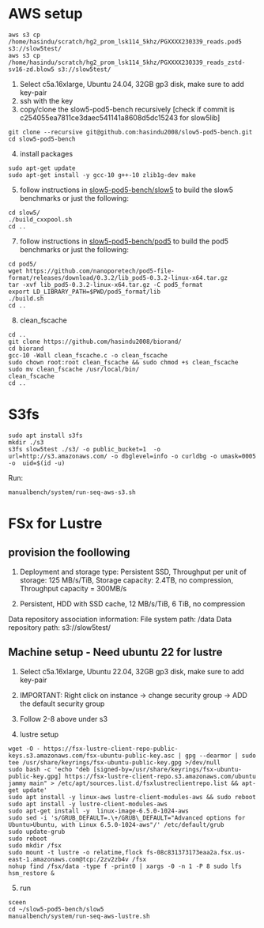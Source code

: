 # AWS setup

```
aws s3 cp /home/hasindu/scratch/hg2_prom_lsk114_5khz/PGXXXX230339_reads.pod5 s3://slow5test/
aws s3 cp /home/hasindu/scratch/hg2_prom_lsk114_5khz/PGXXXX230339_reads_zstd-sv16-zd.blow5 s3://slow5test/
```

1. Select c5a.16xlarge, Ubuntu 24.04, 32GB gp3 disk, make sure to add key-pair
2. ssh with the key
3. copy/clone the slow5-pod5-bench recursively [check if commit is c254055ea7811ce3daec541141a8608d5dc15243 for slow5lib]

```
git clone --recursive git@github.com:hasindu2008/slow5-pod5-bench.git
cd slow5-pod5-bench
```

4. install packages
```
sudo apt-get update
sudo apt-get install -y gcc-10 g++-10 zlib1g-dev make
```

5. follow instructions in [slow5-pod5-bench/slow5](../slow5) to build the slow5 benchmarks or just the following:

```
cd slow5/
./build_cxxpool.sh
cd ..
```

7. follow instructions in [slow5-pod5-bench/pod5](../pod5) to build the pod5 benchmarks  or just the following:
```
cd pod5/
wget https://github.com/nanoporetech/pod5-file-format/releases/download/0.3.2/lib_pod5-0.3.2-linux-x64.tar.gz
tar -xvf lib_pod5-0.3.2-linux-x64.tar.gz -C pod5_format
export LD_LIBRARY_PATH=$PWD/pod5_format/lib
./build.sh
cd ..
```

8. clean_fscache
```
cd ..
git clone https://github.com/hasindu2008/biorand/
cd biorand
gcc-10 -Wall clean_fscache.c -o clean_fscache
sudo chown root:root clean_fscache && sudo chmod +s clean_fscache
sudo mv clean_fscache /usr/local/bin/
clean_fscache
cd ..
```


# S3fs

```
sudo apt install s3fs
mkdir ./s3
s3fs slow5test ./s3/ -o public_bucket=1  -o url=http://s3.amazonaws.com/ -o dbglevel=info -o curldbg -o umask=0005 -o  uid=$(id -u)
```

Run:
```
manualbench/system/run-seq-aws-s3.sh
```

# FSx for Lustre

## provision the foollowing

1. Deployment and storage type: Persistent SSD, Throughput per unit of storage: 125 MB/s/TiB,  Storage capacity: 2.4TB, no compression, Throughput capacity = 300MB/s

2. Persistent, HDD with SSD cache, 12 MB/s/TiB, 6 TiB, no compression

Data repository association information: 
File system path: /data
Data repository path: s3://slow5test/

## Machine setup - Need ubuntu 22 for lustre

1. Select c5a.16xlarge, Ubuntu 22.04, 32GB gp3 disk, make sure to add key-pair
2.  IMPORTANT: Right click on instance -> change security group -> ADD the default security group

3. Follow 2-8 above under s3
   
4. lustre setup
```
wget -O - https://fsx-lustre-client-repo-public-keys.s3.amazonaws.com/fsx-ubuntu-public-key.asc | gpg --dearmor | sudo tee /usr/share/keyrings/fsx-ubuntu-public-key.gpg >/dev/null
sudo bash -c 'echo "deb [signed-by=/usr/share/keyrings/fsx-ubuntu-public-key.gpg] https://fsx-lustre-client-repo.s3.amazonaws.com/ubuntu jammy main" > /etc/apt/sources.list.d/fsxlustreclientrepo.list && apt-get update'
sudo apt install -y linux-aws lustre-client-modules-aws && sudo reboot
sudo apt install -y lustre-client-modules-aws
sudo apt-get install -y  linux-image-6.5.0-1024-aws
sudo sed -i 's/GRUB_DEFAULT=.\+/GRUB\_DEFAULT="Advanced options for Ubuntu>Ubuntu, with Linux 6.5.0-1024-aws"/' /etc/default/grub
sudo update-grub
sudo reboot
sudo mkdir /fsx
sudo mount -t lustre -o relatime,flock fs-08c831373173eaa2a.fsx.us-east-1.amazonaws.com@tcp:/2zv2zb4v /fsx
nohup find /fsx/data -type f -print0 | xargs -0 -n 1 -P 8 sudo lfs hsm_restore &
```

5. run
```
sceen
cd ~/slow5-pod5-bench/slow5
manualbench/system/run-seq-aws-lustre.sh
```
